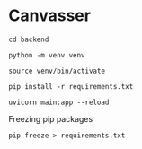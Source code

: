 # Canvasser
```shell
cd backend

python -m venv venv

source venv/bin/activate

pip install -r requirements.txt

uvicorn main:app --reload
```

Freezing pip packages
```shell
pip freeze > requirements.txt
```


